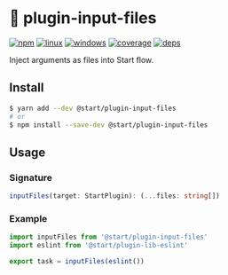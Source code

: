 # 🔌 plugin-input-files

[![npm](https://img.shields.io/npm/v/@start/plugin-input-files.svg?style=flat-square)](https://www.npmjs.com/package/@start/plugin-input-files) [![linux](https://img.shields.io/travis/deepsweet/start/master.svg?label=linux&style=flat-square)](https://travis-ci.org/deepsweet/start) [![windows](https://img.shields.io/appveyor/ci/deepsweet/start/master.svg?label=windows&style=flat-square)](https://ci.appveyor.com/project/deepsweet/start) [![coverage](https://img.shields.io/codecov/c/github/deepsweet/start/master.svg?style=flat-square)](https://codecov.io/github/deepsweet/start) [![deps](https://david-dm.org/deepsweet/start.svg?path=packages/plugin-input-files&style=flat-square)](https://david-dm.org/deepsweet/start?path=packages/plugin-input-files)

Inject arguments as files into Start flow.

## Install

```sh
$ yarn add --dev @start/plugin-input-files
# or
$ npm install --save-dev @start/plugin-input-files
```

## Usage

### Signature

```ts
inputFiles(target: StartPlugin): (...files: string[])
```

### Example

```js
import inputFiles from '@start/plugin-input-files'
import eslint from '@start/plugin-lib-eslint'

export task = inputFiles(eslint())
```
